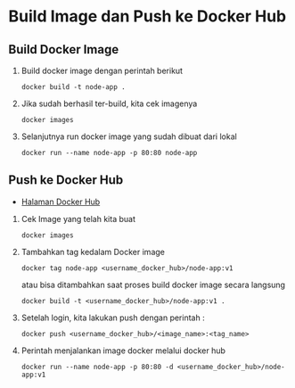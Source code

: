 # Build Image dan Push ke Docker Hub

## Build Docker Image

  1. Build docker image dengan perintah berikut
     ```
     docker build -t node-app .
     ```
  6. Jika sudah berhasil ter-build, kita cek imagenya
     ```
     docker images
     ```
  7. Selanjutnya run docker image yang sudah dibuat dari lokal
     ```
     docker run --name node-app -p 80:80 node-app
     ```
     
## Push ke Docker Hub

* [Halaman Docker Hub](https://hub.docker.com/)

 1. Cek Image yang telah kita buat
     ```
     docker images
     ```
 2. Tambahkan tag kedalam Docker image
     ```
     docker tag node-app <username_docker_hub>/node-app:v1
     ```
     atau bisa ditambahkan saat proses build docker image secara langsung
     ```
     docker build -t <username_docker_hub>/node-app:v1 .
     ```
 3. Setelah login, kita lakukan push dengan perintah :
     ```
     docker push <username_docker_hub>/<image_name>:<tag_name>
     ```
 4. Perintah menjalankan image docker melalui docker hub
     ```
     docker run --name node-app -p 80:80 -d <username_docker_hub>/node-app:v1
     ```
